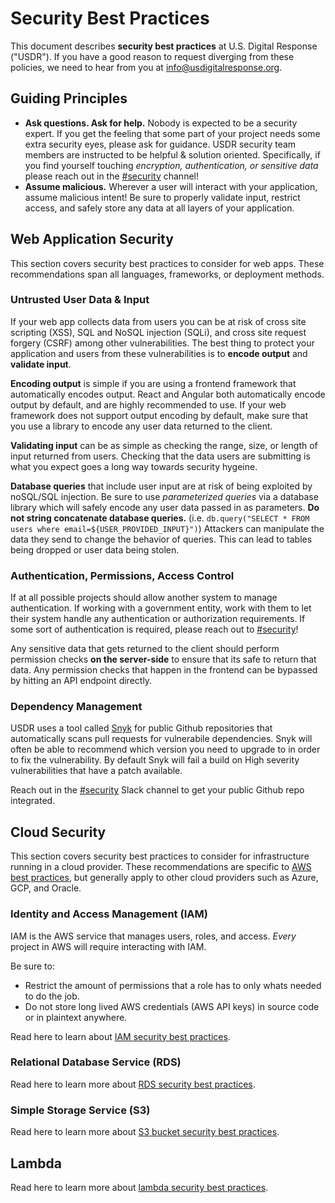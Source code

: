 # Security Best Practices

This document describes **security best practices** at U.S. Digital Response ("USDR"). If you have a good reason to request diverging from these policies, we need to hear from you at [info@usdigitalresponse.org](mailto:info@usdigitalresponse.org).

## Guiding Principles

- **Ask questions. Ask for help.** Nobody is expected to be a security expert. If you get the feeling that some part of your project needs some extra security eyes, please ask for guidance. USDR security team members are instructed to be helpful & solution oriented. Specifically, if you find yourself touching _encryption, authentication, or sensitive data_ please reach out in the [#security](https://usdrcovid19.slack.com/archives/C013NQERZ6K) channel!
- **Assume malicious.** Wherever a user will interact with your application, assume malicious intent! Be sure to properly validate input, restrict access, and safely store any data at all layers of your application.

## Web Application Security

This section covers security best practices to consider for web apps. These recommendations span all languages, frameworks, or deployment methods.

### Untrusted User Data & Input

If your web app collects data from users you can be at risk of cross site scripting (XSS), SQL and NoSQL injection (SQLi), and cross site request forgery (CSRF) among other vulnerabilities. The best thing to protect your application and users from these vulnerabilities is to **encode output** and **validate input**.

**Encoding output** is simple if you are using a frontend framework that automatically encodes output. React and Angular both automatically encode output by default, and are highly recommended to use. If your web framework does not support output encoding by default, make sure that you use a library to encode any user data returned to the client.

**Validating input** can be as simple as checking the range, size, or length of input returned from users. Checking that the data users are submitting is what you expect goes a long way towards security hygeine.

**Database queries** that include user input are at risk of being exploited by noSQL/SQL injection. Be sure to use _parameterized queries_ via a database library which will safely encode any user data passed in as parameters. **Do not string concatenate database queries.** (i.e. `db.query("SELECT * FROM users where email=${USER_PROVIDED_INPUT}")`) Attackers can manipulate the data they send to change the behavior of queries. This can lead to tables being dropped or user data being stolen.

### Authentication, Permissions, Access Control

If at all possible projects should allow another system to manage authentication. If working with a government entity, work with them to let their system handle any authentication or authorization requirements. If some sort of authentication is required, please reach out to [#security](https://usdrcovid19.slack.com/archives/C013NQERZ6K)!

Any sensitive data that gets returned to the client should perform permission checks **on the server-side** to ensure that its safe to return that data. Any permission checks that happen in the frontend can be bypassed by hitting an API endpoint directly.

### Dependency Management

USDR uses a tool called [Snyk](https://app.snyk.io/org/usdigitalresponse) for public Github repositories that automatically scans pull requests for vulnerabile dependencies. Snyk will often be able to recommend which version you need to upgrade to in order to fix the vulnerability. By default Snyk will fail a build on High severity vulnerabilities that have a patch available.

Reach out in the [#security](https://usdrcovid19.slack.com/archives/C013NQERZ6K) Slack channel to get your public Github repo integrated.

## Cloud Security

This section covers security best practices to consider for infrastructure running in a cloud provider. These recommendations are specific to [AWS best practices](https://aws.amazon.com/premiumsupport/knowledge-center/security-best-practices/), but generally apply to other cloud providers such as Azure, GCP, and Oracle.

### Identity and Access Management (IAM)

IAM is the AWS service that manages users, roles, and access. _Every_ project in AWS will require interacting with IAM.

Be sure to:

- Restrict the amount of permissions that a role has to only whats needed to do the job.
- Do not store long lived AWS credentials (AWS API keys) in source code or in plaintext anywhere.

Read here to learn about [IAM security best practices](https://docs.aws.amazon.com/IAM/latest/UserGuide/best-practices.html).

### Relational Database Service (RDS)

Read here to learn more about [RDS security best practices](https://docs.aws.amazon.com/AmazonRDS/latest/UserGuide/CHAP_BestPractices.Security.html).

### Simple Storage Service (S3)

Read here to learn more about [S3 bucket security best practices](https://docs.aws.amazon.com/AmazonS3/latest/dev/security-best-practices.html).

## Lambda

Read here to learn more about [lambda security best practices](https://docs.aws.amazon.com/lambda/latest/dg/lambda-security.html).
